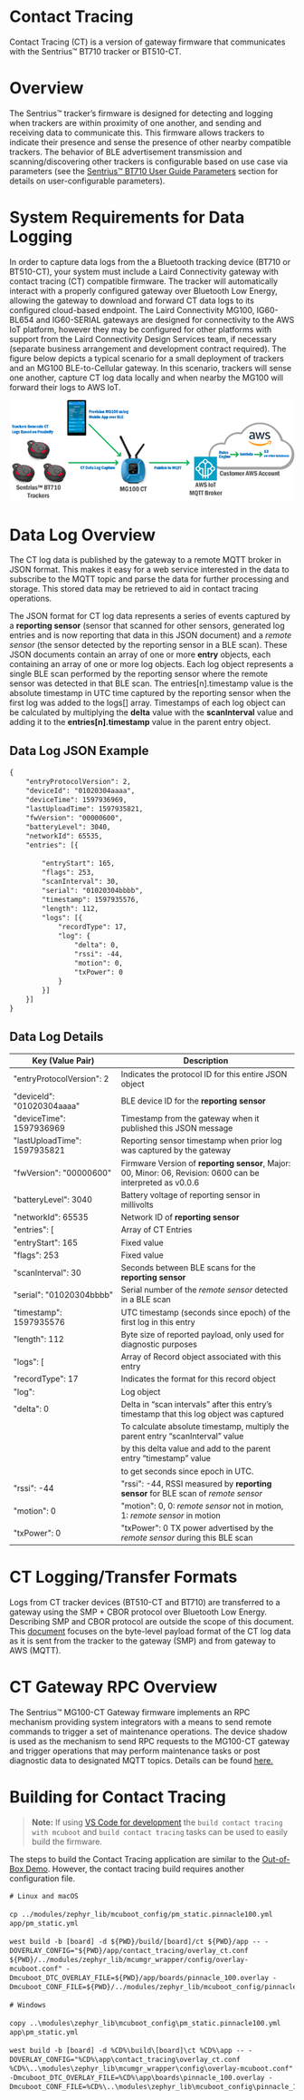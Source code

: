 # Contact Tracing

Contact Tracing (CT) is a version of gateway firmware that communicates with the Sentrius™ BT710 tracker or BT510-CT.

# Overview

The Sentrius™ tracker’s firmware is designed for detecting and logging when trackers are within proximity of one another, and sending and receiving data to communicate this. This firmware allows trackers to indicate their presence and sense the presence of other nearby compatible trackers. The behavior of BLE advertisement transmission and scanning/discovering other trackers is configurable based on use case via parameters (see the [Sentrius™ BT710 User Guide Parameters](https://www.lairdconnect.com/documentation/user-guide-sentrius-bt710) section for details on user-configurable parameters).

# System Requirements for Data Logging

In order to capture data logs from the a Bluetooth tracking device (BT710 or BT510-CT), your system must include a Laird Connectivity gateway with contact tracing (CT) compatible firmware. The tracker will automatically interact with a properly configured gateway over Bluetooth Low Energy, allowing the gateway to download and forward CT data logs to its configured cloud-based endpoint. The Laird Connectivity MG100, IG60-BL654 and IG60-SERIAL gateways are designed for connectivity to the AWS IoT platform, however they may be configured for other platforms with support from the Laird Connectivity Design Services team, if necessary (separate business arrangement and development contract required).
The figure below depicts a typical scenario for a small deployment of trackers and an MG100 BLE-to-Cellular gateway. In this scenario, trackers will sense one another, capture CT log data locally and when nearby the MG100 will forward their logs to AWS IoT.

![Contact Tracing Overview](images/contact_tracing.png)

# Data Log Overview

The CT log data is published by the gateway to a remote MQTT broker in JSON format. This makes it easy for a web service interested in the data to subscribe to the MQTT topic and parse the data for further processing and storage. This stored data may be retrieved to aid in contact tracing operations.

The JSON format for CT log data represents a series of events captured by a **reporting sensor** (sensor that scanned for other sensors, generated log entries and is now reporting that data in this JSON document) and a _remote sensor_ (the sensor detected by the reporting sensor in a BLE scan). These JSON documents contain an array of one or more **entry** objects, each containing an array of one or more log objects. Each log object represents a single BLE scan performed by the reporting sensor where the remote sensor was detected in that BLE scan. The entries[n].timestamp value is the absolute timestamp in UTC time captured by the reporting sensor when the first log was added to the logs[] array. Timestamps of each log object can be calculated by multiplying the **delta** value with the **scanInterval** value and adding it to the **entries[n].timestamp** value in the parent entry object.

## Data Log JSON Example

```
{
	"entryProtocolVersion": 2,
	"deviceId": "01020304aaaa",
	"deviceTime": 1597936969,
	"lastUploadTime": 1597935821,
	"fwVersion": "00000600",
	"batteryLevel": 3040,
	"networkId": 65535,
	"entries": [{

		"entryStart": 165,
		"flags": 253,
		"scanInterval": 30,
		"serial": "01020304bbbb",
		"timestamp": 1597935576,
		"length": 112,
		"logs": [{
			"recordType": 17,
			"log": {
				"delta": 0,
				"rssi": -44,
				"motion": 0,
				"txPower": 0
			}
		}]
	}]
}
```

## Data Log Details

| Key (Value Pair)             | Description                                                                                                 |
| ---------------------------- | ----------------------------------------------------------------------------------------------------------- |
| "entryProtocolVersion": 2    | Indicates the protocol ID for this entire JSON object                                                       |
| "deviceId": "01020304aaaa"   | BLE device ID for the **reporting sensor**                                                                  |
| "deviceTime": 1597936969     | Timestamp from the gateway when it published this JSON message                                              |
| "lastUploadTime": 1597935821 | Reporting sensor timestamp when prior log was captured by the gateway                                       |
| "fwVersion": "00000600"      | Firmware Version of **reporting sensor**, Major: 00, Minor: 06, Revision: 0600 can be interpreted as v0.0.6 |
| "batteryLevel": 3040         | Battery voltage of reporting sensor in millivolts                                                           |
| "networkId": 65535           | Network ID of **reporting sensor**                                                                          |
| "entries": [                 | Array of CT Entries                                                                                         |
| "entryStart": 165            | Fixed value                                                                                                 |
| "flags": 253                 | Fixed value                                                                                                 |
| "scanInterval": 30           | Seconds between BLE scans for the **reporting sensor**                                                      |
| "serial": "01020304bbbb"     | Serial number of the _remote sensor_ detected in a BLE scan                                                 |
| "timestamp": 1597935576      | UTC timestamp (seconds since epoch) of the first log in this entry                                          |
| "length": 112                | Byte size of reported payload, only used for diagnostic purposes                                            |
| "logs": [                    | Array of Record object associated with this entry                                                           |
| "recordType": 17             | Indicates the format for this record object                                                                 |
| "log":                       | Log object                                                                                                  |
| "delta": 0                   | Delta in “scan intervals” after this entry’s timestamp that this log object was captured                    |
|                              | To calculate absolute timestamp, multiply the parent entry “scanInterval” value                             |
|                              | by this delta value and add to the parent entry “timestamp” value                                           |
|                              | to get seconds since epoch in UTC.                                                                          |
| "rssi": -44                  | "rssi": -44, RSSI measured by **reporting sensor** for BLE scan of _remote sensor_                          |
| "motion": 0                  | "motion": 0, 0: _remote sensor_ not in motion, 1: _remote sensor_ in motion                                 |
| "txPower": 0                 | "txPower": 0 TX power advertised by the _remote sensor_ during this BLE scan                                |

# CT Logging/Transfer Formats

Logs from CT tracker devices (BT510-CT and BT710) are transferred to a gateway using the SMP + CBOR protocol over Bluetooth Low Energy. Describing SMP and CBOR protocol are outside the scope of this document. This [document](ct_data_log_format.md) focuses on the byte-level payload format of the CT log data as it is sent from the tracker to the gateway (SMP) and from gateway to AWS (MQTT).

# CT Gateway RPC Overview

The Sentrius™ MG100-CT Gateway firmware implements an RPC mechanism providing system integrators with a means to send remote commands to trigger a set of maintenance operations. The device shadow is used as the mechanism to send RPC requests to the MG100-CT gateway and trigger operations that may perform maintenance tasks or post diagnostic data to designated MQTT topics. Details can be found [here.](ct_gateway_rpc.md)

# Building for Contact Tracing

> **Note:** If using [VS Code for development](development.md) the `build contact tracing with mcuboot` and `build contact tracing` tasks can be used to easily build the firmware.

The steps to build the Contact Tracing application are similar to the [Out-of-Box Demo](readme_ltem_aws.md#building-the-firmware).
However, the contact tracing build requires another configuration file.

```
# Linux and macOS

cp ../modules/zephyr_lib/mcuboot_config/pm_static.pinnacle100.yml app/pm_static.yml

west build -b [board] -d ${PWD}/build/[board]/ct ${PWD}/app -- -DOVERLAY_CONFIG="${PWD}/app/contact_tracing/overlay_ct.conf ${PWD}/../modules/zephyr_lib/mcumgr_wrapper/config/overlay-mcuboot.conf" -Dmcuboot_DTC_OVERLAY_FILE=${PWD}/app/boards/pinnacle_100.overlay -Dmcuboot_CONF_FILE=${PWD}/../modules/zephyr_lib/mcuboot_config/pinnacle_100.conf

# Windows

copy ..\modules\zephyr_lib\mcuboot_config\pm_static.pinnacle100.yml app\pm_static.yml

west build -b [board] -d %CD%\build\[board]\ct %CD%\app -- -DOVERLAY_CONFIG="%CD%\app\contact_tracing\overlay_ct.conf %CD%\..\modules\zephyr_lib\mcumgr_wrapper\config\overlay-mcuboot.conf" -Dmcuboot_DTC_OVERLAY_FILE=%CD%\app\boards\pinnacle_100.overlay -Dmcuboot_CONF_FILE=%CD%\..\modules\zephyr_lib\mcuboot_config\pinnacle_100.conf
```
